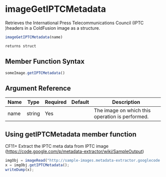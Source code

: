 # imageGetIPTCMetadata

Retrieves the International Press Telecommunications Council (IPTC )headers in a ColdFusion image as a structure.

```javascript
imageGetIPTCMetadata(name)
```

```javascript
returns struct
```

## Member Function Syntax

```javascript
someImage.getIPTCMetadata()
```

## Argument Reference

| Name | Type | Required | Default | Description |
| --- | --- | --- | --- | --- |
| name | string | Yes |  | The image on which this operation is performed. |

## Using getIPTCMetadata member function

CF11+ Extract the IPTC meta data from IPTC image (https://code.google.com/p/metadata-extractor/wiki/SampleOutput)

```javascript
imgObj = imageRead("http://sample-images.metadata-extractor.googlecode.com/git/FujiFilm%20FinePixS1Pro%20(1).jpg");
x = imgObj.getIPTCMetadata();
writeDump(x);
```
